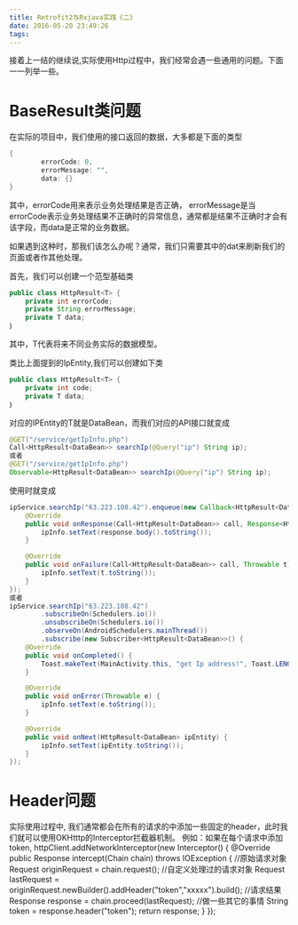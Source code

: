 ```yaml
---
title: Retrofit2与Rxjava实践《二》
date: 2016-05-20 23:49:26
tags:
---
```

接着上一结的继续说,实际使用Http过程中，我们经常会遇一些通用的问题。下面一一列举一些。
# BaseResult类问题
在实际的项目中，我们使用的接口返回的数据，大多都是下面的类型
```java
{
    	errorCode: 0,
    	errorMessage: "",
    	data: {}
}
```
</pre>
其中，errorCode用来表示业务处理结果是否正确，
errorMessage是当errorCode表示业务处理结果不正确时的异常信息，通常都是结果不正确时才会有该字段，而data是正常的业务数据。

如果遇到这种时，那我们该怎么办呢？通常，我们只需要其中的dat来刷新我们的页面或者作其他处理。

首先，我们可以创建一个范型基础类
```java
public class HttpResult<T> {
    private int errorCode;
    private String errorMessage;
    private T data;
｝
```
其中，T代表将来不同业务实际的数据模型。

类比上面提到的IpEntity,我们可以创建如下类
```java
public class HttpResult<T> {
    private int code;
    private T data;
｝
```
对应的IPEntity的T就是DataBean，而我们对应的API接口就变成
```java
@GET("/service/getIpInfo.php")
Call<HttpResult<DataBean>> searchIp(@Query("ip") String ip);
或者
@GET("/service/getIpInfo.php")
Observable<HttpResult<DataBean>> searchIp(@Query("ip") String ip);
```

使用时就变成
```java
ipService.searchIp("63.223.108.42").enqueue(new Callback<HttpResult<DataBean>>() {
    @Override
    public void onResponse(Call<HttpResult<DataBean>> call, Response<HttpResult<DataBean>> response) {
        ipInfo.setText(response.body().toString());
    }

    @Override
    public void onFailure(Call<HttpResult<DataBean>> call, Throwable t) {
        ipInfo.setText(t.toString());
    }
});
或者
ipService.searchIp("63.223.108.42")
        .subscribeOn(Schedulers.io())
        .unsubscribeOn(Schedulers.io())
        .observeOn(AndroidSchedulers.mainThread())
        .subscribe(new Subscriber<HttpResult<DataBean>>() {
    @Override
    public void onCompleted() {
        Toast.makeText(MainActivity.this, "get Ip address!", Toast.LENGTH_LONG).show();
    }

    @Override
    public void onError(Throwable e) {
        ipInfo.setText(e.toString());
    }

    @Override
    public void onNext(HttpResult<DataBean> ipEntity) {
        ipInfo.setText(ipEntity.toString());
    }
});
```
# Header问题
实际使用过程中, 我们通常都会在所有的请求的中添加一些固定的header，此时我们就可以使用OKHtttp的Interceptor拦截器机制。
例如：如果在每个请求中添加token,
 httpClient.addNetworkInterceptor(new Interceptor() {
            @Override
            public Response intercept(Chain chain) throws IOException {
                //原始请求对象
                Request originRequest = chain.request();
                //自定义处理过的请求对象
                Request lastRequest = originRequest.newBuilder().addHeader("token","xxxxx").build();
                //请求结果
                Response response = chain.proceed(lastRequest);
                //做一些其它的事情
                String token = response.header("token");
                return response;
            }
        });
